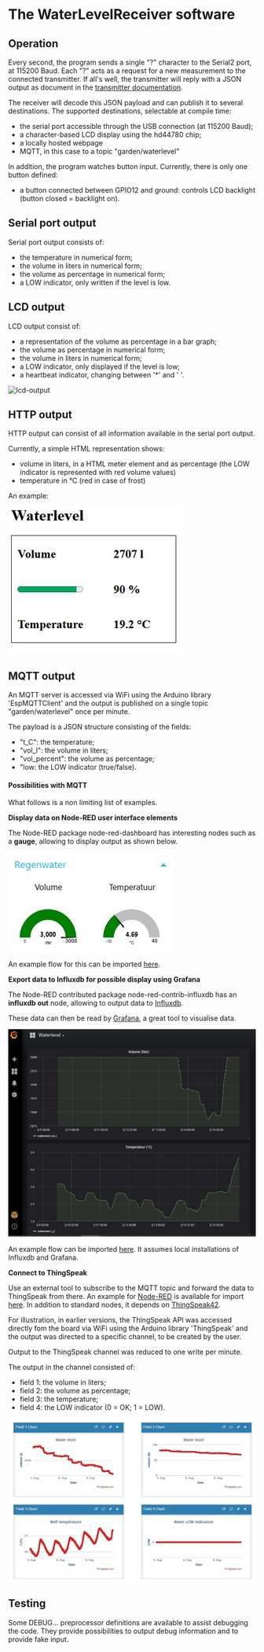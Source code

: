 # The WaterLevelReceiver software

## Operation

Every second, the program sends a single "?" character to the Serial2 port, at 115200 Baud.
Each "?" acts as a request for a new measurement to the connected transmitter.
If all's well, the transmitter will reply with a JSON output as document in the [transmitter documentation](water-level-transmitter-software.md).

The receiver will decode this JSON payload and can publish it to several destinations.
The supported destinations, selectable at compile time:
- the serial port accessible through the USB connection (at 115200 Baud);
- a character-based LCD display using the hd44780 chip;
- a locally hosted webpage
- MQTT, in this case to a topic "garden/waterlevel"

In addition, the program watches button input.
Currently, there is only one button defined:
- a button connected between GPIO12 and ground: controls LCD backlight (button closed = backlight on).

## Serial port output

Serial port output consists of:
- the temperature in numerical form;
- the volume in liters in numerical form;
- the volume as percentage in numerical form;
- a LOW indicator, only written if the level is low.

## LCD output

LCD output consist of:
- a representation of the volume as percentage in a bar graph;
- the volume as percentage in numerical form;
- the volume in liters in numerical form;
- a LOW indicator, only displayed if the level is low;
- a heartbeat indicator, changing between '*' and ' '.

![lcd-output](lcd-output.jpg)

## HTTP output

HTTP output can consist of all information available in the serial port output.

Currently, a simple HTML representation shows:
- volume in liters, in a HTML meter element and as percentage (the LOW indicator is represented with red volume values) 
- temperature in °C (red in case of frost)

An example:

![html-representation](html-repr.jpg)

## MQTT output

An MQTT server is accessed via WiFi using the Arduino library 'EspMQTTClient'
and the output is published on a single topic "garden/waterlevel" once per minute.

The payload is a JSON structure consisting of the fields:
- "t_C": the temperature;
- "vol_l": the volume in liters;
- "vol_percent": the volume as percentage;
- "low: the LOW indicator (true/false).

#### Possibilities with MQTT

What follows is a non limiting list of examples.

**Display data on Node-RED user interface elements**

The Node-RED package node-red-dashboard has interesting nodes such as a **gauge**, allowing
to display output as shown below.

![nodered-output](nodered-ui-output.jpg)

An example flow for this can be imported [here](WaterlevelToNodeRedUiFlow.json).

**Export data to Influxdb for possible display using Grafana**

The Node-RED contributed package node-red-contrib-influxdb has an **influxdb out** node, allowing to output data
to [Influxdb](https://www.influxdata.com/products/influxdb/).

These data can then be read by [Grafana](https://grafana.com/oss/), a great tool to visualise data.

![grafana-output](grafana-output.jpg)

An example flow can be imported [here](WaterlevelToInfluxdbFlow.json). It assumes local installations of Influxdb and Grafana.
 
**Connect to ThingSpeak**

Use an external tool to subscribe to the MQTT topic and forward the data to ThingSpeak from there.
An example for [Node-RED](https://nodered.org/) is available for import [here](WaterlevelToThingspeakFlow.json).
In addition to standard nodes, it depends on [ThingSpeak42](https://github.com/clough42/node-red-contrib-thingspeak42). 

For illustration, in earlier versions, the ThingSpeak API was accessed directly fom the board via WiFi using the Arduino library 'ThingSpeak'
and the output was directed to a specific channel, to be created by the user.

Output to the ThingSpeak channel was reduced to one write per minute.

The output in the channel consisted of:
- field 1: the volume in liters;
- field 2: the volume as percentage;
- field 3: the temperature;
- field 4: the LOW indicator (0 = OK; 1 = LOW).

![thingspeak-output](thingspeak-output.jpg)

## Testing

Some DEBUG... preprocessor definitions are available to assist debugging the code.
They provide possibilities to output debug information and to provide fake input.
